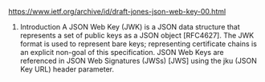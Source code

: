 https://www.ietf.org/archive/id/draft-jones-json-web-key-00.html
1. Introduction
A JSON Web Key (JWK) is a JSON data structure that represents a set of public keys as a JSON object [RFC4627]. The JWK format is used to represent bare keys; representing certificate chains is an explicit non-goal of this specification. JSON Web Keys are referenced in JSON Web Signatures (JWSs) [JWS] using the jku (JSON Key URL) header parameter.

